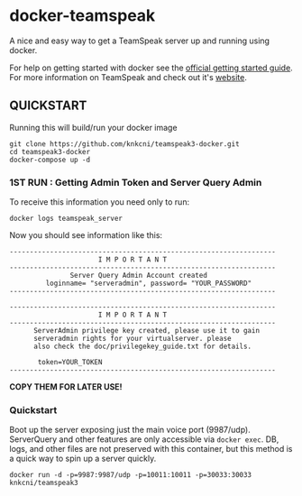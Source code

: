 # docker-teamspeak

A nice and easy way to get a TeamSpeak server up and running using docker.


For help on getting started with docker see the [official getting started guide](https://docs.docker.com/get-started/).
For more information on TeamSpeak and check out it's [website](https://teamspeak.com/de).




## QUICKSTART

Running this will build/run your docker image 


```
git clone https://github.com/knkcni/teamspeak3-docker.git
cd teamspeak3-docker
docker-compose up -d
```




### 1ST RUN : Getting Admin Token and Server Query Admin

To receive this information you need only to run:

```
docker logs teamspeak_server
```
Now you should see information like this:



```
------------------------------------------------------------------
                      I M P O R T A N T
------------------------------------------------------------------
               Server Query Admin Account created
         loginname= "serveradmin", password= "YOUR_PASSWORD"
------------------------------------------------------------------

------------------------------------------------------------------
                      I M P O R T A N T
------------------------------------------------------------------
      ServerAdmin privilege key created, please use it to gain
      serveradmin rights for your virtualserver. please
      also check the doc/privilegekey_guide.txt for details.

       token=YOUR_TOKEN
------------------------------------------------------------------

```

**COPY THEM FOR LATER USE!**



### Quickstart

Boot up the server exposing just the main voice port (9987/udp). ServerQuery and other features are only accessible via `docker exec`. DB, logs, and other files are not preserved with this container, but this method is a quick way to spin up a server quickly.


```
docker run -d -p=9987:9987/udp -p=10011:10011 -p=30033:30033 knkcni/teamspeak3
```

